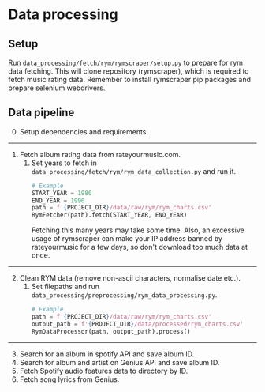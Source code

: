 # Data processing

## Setup

Run `data_processing/fetch/rym/rymscraper/setup.py` to prepare for rym data fetching.
This will clone repository (rymscraper), which is required to fetch music rating data.
Remember to install rymscraper pip packages and prepare selenium webdrivers.

## Data pipeline

0. Setup dependencies and requirements.

---

1. Fetch album rating data from rateyourmusic.com.
    1. Set years to fetch in `data_processing/fetch/rym/rym_data_collection.py` and run it.
       ```python
       # Example
       START_YEAR = 1980
       END_YEAR = 1990
       path = f'{PROJECT_DIR}/data/raw/rym/rym_charts.csv'
       RymFetcher(path).fetch(START_YEAR, END_YEAR)
       ```
       Fetching this many years may take some time. Also, an excessive usage of
       rymscraper can make your IP address banned by rateyourmusic for a few days,
       so don't download too much data at once.

---

2. Clean RYM data (remove non-ascii characters, normalise date etc.).
    1. Set filepaths and run `data_processing/preprocessing/rym_data_processing.py`.
       ```python
       # Example
       path = f'{PROJECT_DIR}/data/raw/rym/rym_charts.csv'
       output_path = f'{PROJECT_DIR}/data/processed/rym_charts.csv'
       RymDataProcessor(path, output_path).process()
       ```

---

3. Search for an album in spotify API and save album ID.
4. Search for album and artist on Genius API and save album ID.
5. Fetch Spotify audio features data to directory by ID.
6. Fetch song lyrics from Genius.